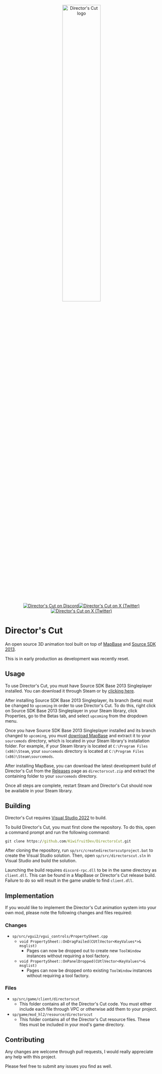 <p align="center">
  <img width=50% alt="Director's Cut logo" src="https://i.imgur.com/iHJVGEZ.png">
  <br><br>
  <a title="Director's Cut on Discord" href="https://discord.gg/3X3teNecWs"><img alt="Director's Cut on Discord" src="https://img.shields.io/badge/Discord-%235865F2.svg?style=for-the-badge&logo=discord&logoColor=white"/></a><a title="Director's Cut on X (Twitter)" href="https://twitter.com/SFMDirectorsCut"><img alt="Director's Cut on X (Twitter)" src="https://img.shields.io/badge/X%20%28Twitter%29-%23000000.svg?style=for-the-badge&logo=X&logoColor=white"/></a><a title="Director's Cut on X (Twitter)" href="https://twitter.com/SFMDirectorsCut"><img alt="Director's Cut on X (Twitter)" src="https://img.shields.io/badge/Valve%20Developer%20Wiki-%23262626.svg?style=for-the-badge&logo=wikipedia&logoColor=white"/></a>
</p>

# Director's Cut
An open source 3D animation tool built on top of [MapBase](https://github.com/mapbase-source/source-sdk-2013) and [Source SDK 2013](https://github.com/ValveSoftware/source-sdk-2013).

This is in early production as development was recently reset.

## Usage
To use Director's Cut, you must have Source SDK Base 2013 Singleplayer installed. You can download it through Steam or by [clicking here](steam://install/243730).

After installing Source SDK Base 2013 Singleplayer, its branch (beta) must be changed to `upcoming` in order to use Director's Cut. To do this, right click on Source SDK Base 2013 Singleplayer in your Steam library, click Properties, go to the Betas tab, and select `upcoming` from the dropdown menu.

Once you have Source SDK Base 2013 Singleplayer installed and its branch changed to `upcoming`, you must [download MapBase](https://www.moddb.com/mods/mapbase/downloads/mapbase-release-build) and extract it to your `sourcemods` directory, which is located in your Steam library's installation folder. For example, if your Steam library is located at `C:\Program Files (x86)\Steam`, your `sourcemods` directory is located at `C:\Program Files (x86)\Steam\sourcemods`.

After installing MapBase, you can download the latest development build of Director's Cut from the [Releases](https://github.com/KiwifruitDev/DirectorsCut/releases) page as `directorscut.zip` and extract the containing folder to your `sourcemods` directory.

Once all steps are complete, restart Steam and Director's Cut should now be available in your Steam library.

## Building
Director's Cut requires [Visual Studio 2022](https://visualstudio.microsoft.com/vs/) to build.

To build Director's Cut, you must first clone the repository. To do this, open a command prompt and run the following command:
```bat
git clone https://github.com/KiwifruitDev/DirectorsCut.git
```

After cloning the repository, run `sp/src/createdirectorscutproject.bat` to create the Visual Studio solution. Then, open `sp/src/directorscut.sln` in Visual Studio and build the solution.

Launching the build requires `discord-rpc.dll` to be in the same directory as `client.dll`. This can be found in a MapBase or Director's Cut release build. Failure to do so will result in the game unable to find `client.dll`.

## Implementation
If you would like to implement the Director's Cut animation system into your own mod, please note the following changes and files required:

### Changes
- `sp/src/vgui2/vgui_controls/PropertySheet.cpp`
    - `void PropertySheet::OnDragFailed(CUtlVector<KeyValues*>& msglist)`
        - Pages can now be dropped out to create new `ToolWindow` instances without requiring a tool factory.
    - `void PropertySheet::OnPanelDropped(CUtlVector<KeyValues*>& msglist)`
        - Pages can now be dropped onto existing `ToolWindow` instances without requiring a tool factory.

### Files
- `sp/src/game/client/directorscut`
    - This folder contains all of the Director's Cut code. You must either include each file through VPC or otherwise add them to your project.
- `sp/game/mod_hl2/resource/directorscut`
    - This folder contains all of the Director's Cut resource files. These files must be included in your mod's game directory.

## Contributing
Any changes are welcome through pull requests, I would really appreciate any help with this project.

Please feel free to submit any issues you find as well.
